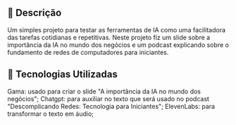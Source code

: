 

## 📒 Descrição
Um simples projeto para testar as ferramentas de IA como uma facilitadora das tarefas cotidianas e repetitivas. Neste projeto fiz um slide sobre a importância da IA no mundo dos negócios e um podcast explicando sobre o fundamento de redes de computadores para iniciantes.

## 🤖 Tecnologias Utilizadas
Gama: usado para criar o slide "A importância da IA no mundo dos negócios";
Chatgpt: para auxiliar no texto que será usado no podcast "Descomplicando Redes: Tecnologia para Iniciantes";
ElevenLabs: para transformar o texto em áudio;




